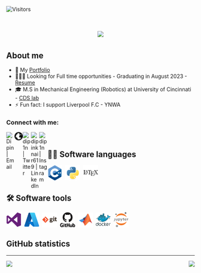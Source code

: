 
![Visitors](https://api.visitorbadge.io/api/visitors?path=https%3A%2F%2Fgithub.com%2Fdipinknair&labelColor=%23dce775&countColor=%23555555)

<h1 align="center">
  <a href="https://git.io/typing-svg">
    <img src="https://readme-typing-svg.herokuapp.com/?lines=Hello,+there!+👋;I+am+Dipin.;&center=true&size=30&color=4C1DBF&width=435">
  </a>
</h1>

## About me
- :page_facing_up: My [Portfolio](https://dipinknair.github.io)
- 🧑🏽‍💻 Looking for Full time opportunities - Graduating in August 2023 - [Resume](https://dipinknair.github.io/resume/)
- 🎓 M.S in Mechanical Engineering (Robotics) at University of Cincinnati -  [CDS lab](https://www.ceas.uc.edu/research/centers-labs/cooperative-distributed-systems-lab.html)
- ⚡ Fun fact: I support Liverpool F.C - YNWA

### Connect with me:
[<img align="left" alt="Dipin | Email" width="22px" src="https://cdn.jsdelivr.net/npm/simple-icons@3.13.0/icons/mail-dot-ru.svg" />][mail]
[<img align="left" alt="dipinknair.github.io" width="22px" src="https://raw.githubusercontent.com/iconic/open-iconic/master/svg/globe.svg" />][website]
[<img align="left" alt="dip1n | Twitter" width="22px" src="https://cdn.jsdelivr.net/npm/simple-icons@v3/icons/twitter.svg" />][twitter]
[<img align="left" alt="dipinknair619 | LinkedIn" width="22px" src="https://cdn.jsdelivr.net/npm/simple-icons@v3/icons/linkedin.svg" />][linkedin]
[<img align="left" alt="dip1n | Instagram" width="22px" src="https://cdn.jsdelivr.net/npm/simple-icons@v3/icons/instagram.svg" />][instagram]
<br />

## :man_technologist: Software languages

<div>
  <img src="https://github.com/devicons/devicon/blob/master/icons/cplusplus/cplusplus-original.svg" title="C++" alt="C++" width="40" height="40"/>&nbsp;
  <img src="https://github.com/devicons/devicon/blob/master/icons/python/python-original.svg" title="Python" alt="Python" width="40" height="40"/>&nbsp;
  <img src="https://github.com/devicons/devicon/blob/master/icons/latex/latex-original.svg" title="LaTeX" alt="LaTeX" width="40" height="40"/>&nbsp;
</div>

## :hammer_and_wrench: Software tools

<div>
  <img src="https://github.com/devicons/devicon/blob/master/icons/visualstudio/visualstudio-plain.svg" title="Visual Studio" alt="Visual Studio" width="40"     height="40"/>&nbsp;
  <img src="https://github.com/devicons/devicon/blob/master/icons/azure/azure-original.svg" title="Azure" alt="Azure" width="40" height="40"/>&nbsp;
   <img src="https://github.com/devicons/devicon/blob/master/icons/git/git-original-wordmark.svg" title="Git" **alt="Git" width="40" height="40"/>&nbsp;
  <img src="https://github.com/devicons/devicon/blob/master/icons/github/github-original-wordmark.svg" title="GitHub" **alt="GitHub" width="40" height="40"/>&nbsp;
  <img src="https://github.com/devicons/devicon/blob/master/icons/matlab/matlab-original.svg" title="PyCharm Community Edition" alt="PyCharm Community Edition" width="40" height="40"/>&nbsp;
  <img src="https://github.com/devicons/devicon/blob/master/icons/docker/docker-original-wordmark.svg" title="Docker"  alt="Docker" width="40" height="40"/>&nbsp;
  <img src="https://github.com/devicons/devicon/blob/master/icons/jupyter/jupyter-original-wordmark.svg" title="Jupyter" alt="Jupyter" width="40" height="40"/>&nbsp;
   </div>


## GitHub statistics
---
<a href="https://github.com/anuraghazra/github-readme-stats">
  <img align="right" src="https://github-readme-stats.vercel.app/api?username=dipinknair" />
</a>
<a href="https://github.com/anuraghazra/github-readme-stats">
  <img align="left" src="https://github-readme-stats.vercel.app/api/top-langs/?username=dipinknair" />
</a>

[mail]: mailto:nairdk@mail.uc.edu
[website]: https://dipinknair.github.io
[twitter]: https://twitter.com/dip1n
[instagram]: https://instagram.com/dip1n
[linkedin]: https://linkedin.com/in/dipinknair619
